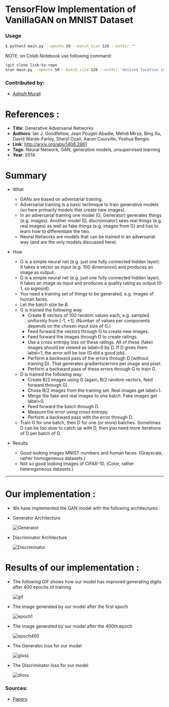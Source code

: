 # TensorFlow Implementation of VanillaGAN on MNIST Dataset

### Usage
```bash
$ python3 main.py --epochs 50 --batch_size 128 --outdir "" 
```
NOTE: on Colab Notebook use following command:
```bash
!git clone link-to-repo
%run main.py --epochs 50 --batch_size 128 --outdir 'desired location in system'
```

### Contributed by:
* [Ashish Murali](https://github.com/ashishmurali)

# References :

* **Title**: Generative Adversarial Networks
* **Authors**: Ian J. Goodfellow, Jean Pouget-Abadie, Mehdi Mirza, Bing Xu, David Warde-Farley, Sherjil Ozair, Aaron Courville, Yoshua Bengio
* **Link**: http://arxiv.org/abs/1406.2661
* **Tags**: Neural Network, GAN, generative models, unsupervised learning
* **Year**: 2014

# Summary

* What
  * GANs are based on adversarial training.
  * Adversarial training is a basic technique to train generative models (so here primarily models that create new images).
  * In an adversarial training one model (G, Generator) generates things (e.g. images). Another model (D, discriminator) sees real things (e.g. real images) as well as fake things (e.g. images from G) and has to learn how to differentiate the two.
  * Neural Networks are models that can be trained in an adversarial way (and are the only models discussed here).

* How
  * G is a simple neural net (e.g. just one fully connected hidden layer). It takes a vector as input (e.g. 100 dimensions) and produces an image as output.
  * D is a simple neural net (e.g. just one fully connected hidden layer). It takes an image as input and produces a quality rating as output (0-1, so sigmoid).
  * You need a training set of things to be generated, e.g. images of human faces.
  * Let the batch size be B.
  * G is trained the following way:
    * Create B vectors of 100 random values each, e.g. sampled uniformly from [-1, +1]. (Number of values per components depends on the chosen input size of G.)
    * Feed forward the vectors through G to create new images.
    * Feed forward the images through D to create ratings.
    * Use a cross entropy loss on these ratings. All of these (fake) images should be viewed as label=0 by D. If D gives them label=1, the error will be low (G did a good job).
    * Perform a backward pass of the errors through D (without training D). That generates gradients/errors per image and pixel.
    * Perform a backward pass of these errors through G to train G.
  * D is trained the following way:
    * Create B/2 images using G (again, B/2 random vectors, feed forward through G).
    * Chose B/2 images from the training set. Real images get label=1.
    * Merge the fake and real images to one batch. Fake images get label=0.
    * Feed forward the batch through D.
    * Measure the error using cross entropy.
    * Perform a backward pass with the error through D.
  * Train G for one batch, then D for one (or more) batches. Sometimes D can be too slow to catch up with D, then you need more iterations of D per batch of G.

* Results
  * Good looking images MNIST-numbers and human faces. (Grayscale, rather homogeneous datasets.)
  * Not so good looking images of CIFAR-10. (Color, rather heterogeneous datasets.)


-------------------------
# Our implementation :



* We have implemented the GAN model with the following architectures :

* Generator Architecture

  ![Generator](https://github.com/ashishmurali/model-zoo/blob/master/generative_models/VanillaGAN_TensorFlow/assets/generator_architecture.png)
  
  
* Discriminator Architecture 

  ![Discriminator](https://github.com/ashishmurali/model-zoo/blob/master/generative_models/VanillaGAN_TensorFlow/assets/discriminator_architecture.png)



# Results of our implementation :



* The following GIF shows how our model has improved generating digits after 400 epochs of training

  ![gif](https://github.com/ashishmurali/model-zoo/blob/master/generative_models/VanillaGAN_TensorFlow/assets/gan%20(2).gif)
  
* The image generated by our model after the first epoch

  ![epoch1](https://github.com/ashishmurali/model-zoo/blob/master/generative_models/VanillaGAN_TensorFlow/assets/gan_image%201.png) 
  
* The image generated by our model after the 400th epoch

  ![epoch400](https://github.com/ashishmurali/model-zoo/blob/master/generative_models/VanillaGAN_TensorFlow/assets/gan_image%20400.png)  
 
* The Generator loss for our model 

  ![gloss](https://github.com/ashishmurali/model-zoo/blob/master/generative_models/VanillaGAN_TensorFlow/assets/generator_loss.png)
  
* The Discriminator loss for our model 

  ![dloss](https://github.com/ashishmurali/model-zoo/blob/master/generative_models/VanillaGAN_TensorFlow/assets/discriminator_loss.png)



### Sources:
* [Papers](https://github.com/aleju/papers/blob/master/neural-nets/Generative_Adversarial_Networks.md)
